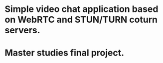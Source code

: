 # Simple video chat application based on WebRTC and STUN/TURN coturn servers.
# Master studies final project.
